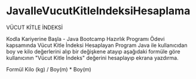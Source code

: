 # JavaIleVucutKitleIndeksiHesaplama
VÜCUT KİTLE İNDEKSİ

Kodla Kariyerine Başla - Java Bootcamp Hazırlık Programı Ödevi kapsamında Vücut Kitle İndeksi Hesaplayan Program
Java ile kullanıcıdan boy ve kilo değerlerini alıp bir değişkene atayıp aşağıdaki formüle göre kullanıcının "Vücut Kitle İndeks" değerini hesaplayıp ekrana yazdırma.

Formül
Kilo (kg) / Boy(m) * Boy(m)
